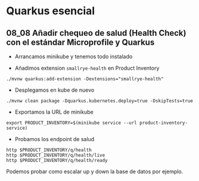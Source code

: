 # Quarkus esencial
## 08_08 Añadir chequeo de salud (Health Check) con el estándar Microprofile y Quarkus

* Arrancamos minikube y tenemos todo instalado

* Añadimos extension `smallrye-health` en Product Inventory
```shell
./mvnw quarkus:add-extension -Dextensions="smallrye-health"
```
* Desplegamos en kube de nuevo
```shell
./mvnw clean package -Dquarkus.kubernetes.deploy=true -DskipTests=true 
```

* Exportamos la URL de minikube
```properties
export PRODUCT_INVENTORY=$(minikube service --url product-inventory-service) 
```

* Probamos los endpoint de salud
```shell
http $PRODUCT_INVENTORY/q/health
http $PRODUCT_INVENTORY/q/health/live
http $PRODUCT_INVENTORY/q/health/ready
```

Podemos probar como escalar up y down la base de datos por ejemplo.